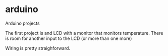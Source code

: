 # arduino
Arduino projects


The first project is and LCD with a monitor that monitors temperature.  There is room for another input to the LCD (or more than one more)

Wiring is pretty straighforward.
